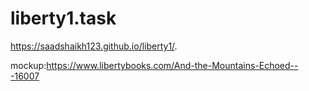 # liberty1.task
https://saadshaikh123.github.io/liberty1/.

mockup:https://www.libertybooks.com/And-the-Mountains-Echoed---16007
